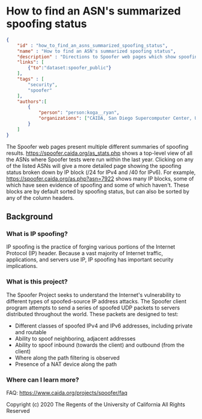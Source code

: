 # How to find an ASN's summarized spoofing status

~~~json
{
    "id" : "how_to_find_an_asns_summarized_spoofing_status",
    "name" : "How to find an ASN's summarized spoofing status",
    "description" : "Directions to Spoofer web pages which show spoofing status",
    "links": [
        {"to":"dataset:spoofer_public"}
    ],
    "tags" : [
        "security",
        "spoofer"
    ],
    "authors":[
        {
            "person": "person:koga__ryan",
            "organizations": ["CAIDA, San Diego Supercomputer Center, University of California San Diego"]
        }
    ]
}
~~~

The Spoofer web pages present multiple different summaries of spoofing results.  <https://spoofer.caida.org/as_stats.php> shows a top-level view of all the ASNs where Spoofer tests were run within the last year.  Clicking on any of the listed ASNs will give a more detailed page showing the spoofing status broken down by IP block (/24 for IPv4 and /40 for IPv6).  For example, <https://spoofer.caida.org/as.php?asn=7922> shows many IP blocks, some of which have seen evidence of spoofing and some of which haven't.  These blocks are by default sorted by spoofing status, but can also be sorted by any of the column headers.

## Background

### What is IP spoofing?
IP spoofing is the practice of forging various portions of the Internet Protocol (IP) header. Because a vast majority of Internet traffic, applications, and servers use IP, IP spoofing has important security implications.

### What is this project?

The Spoofer Project seeks to understand the Internet's vulnerability to different types of spoofed-source IP address attacks.  The Spoofer client program attempts to send a series of spoofed UDP packets to servers distributed throughout the world. These packets are designed to test:

* Different classes of spoofed IPv4 and IPv6 addresses, including private and routable
* Ability to spoof neighboring, adjacent addresses
* Ability to spoof inbound (towards the client) and outbound (from the client)
* Where along the path filtering is observed
* Presence of a NAT device along the path

### Where can I learn more?

FAQ:  https://www.caida.org/projects/spoofer/faq


Copyright (c) 2020 The Regents of the University of California
All Rights Reserved
